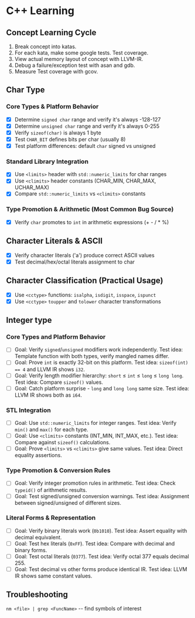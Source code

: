 # C++ Learning

## Concept Learning Cycle

1. Break concept into katas.
2. For each kata, make some google tests. Test coverage.
3. View actual memory layout of concept with LLVM-IR.
4. Debug a failure/exception test with asan and gdb.
5. Measure Test coverage with gcov.

## Char Type

### Core Types & Platform Behavior

- [x] Determine `signed char` range and verify it's always -128-127
- [x] Determine `unsigned char` range and verify it's always 0-255
- [x] Verify `sizeof(char)` is always 1 byte
- [x] Test `CHAR_BIT` defines bits per char (usually 8)
- [x] Test platform differences: default `char` signed vs unsigned

### Standard Library Integration

- [x] Use `<limits>` header with `std::numeric_limits` for char ranges
- [x] Use `<climits>` header constants (CHAR_MIN, CHAR_MAX, UCHAR_MAX)
- [x] Compare `std::numeric_limits` vs `<climits>` constants

### Type Promotion & Arithmetic (Most Common Bug Source)

- [x] Verify `char` promotes to `int` in arithmetic expressions (+ - / * %)

## Character Literals & ASCII

- [x] Verify character literals ('a') produce correct ASCII values
- [x] Test decimal/hex/octal literals assignment to char

## Character Classification (Practical Usage)

- [x] Use `<cctype>` functions: `isalpha`, `isdigit`, `isspace`, `ispunct`
- [x] Use `<cctype>` `toupper` and `tolower` character transformations

## Integer type

### Core Types and Platform Behavior

- [ ] Goal: Verify `signed`/`unsigned` modifiers work independently. Test idea: Template function with both types, verify mangled names differ.
- [ ] Goal: Prove `int` is exactly 32-bit on this platform. Test idea: `sizeof(int) == 4` and LLVM IR shows `i32`.
- [ ] Goal: Verify length modifier hierarchy: `short` ≤ `int` ≤ `long` ≤ `long long`. Test idea: Compare `sizeof()` values.
- [ ] Goal: Catch platform surprise - `long` and `long long` same size. Test idea: LLVM IR shows both as `i64`.

### STL Integration

- [ ] Goal: Use `std::numeric_limits` for integer ranges. Test idea: Verify `min()` and `max()` for each type.
- [ ] Goal: Use `<climits>` constants (INT_MIN, INT_MAX, etc.). Test idea: Compare against `sizeof()` calculations.
- [ ] Goal: Prove `<limits>` vs `<climits>` give same values. Test idea: Direct equality assertions.

### Type Promotion & Conversion Rules

- [ ] Goal: Verify integer promotion rules in arithmetic. Test idea: Check `typeid()` of arithmetic results.
- [ ] Goal: Test signed/unsigned conversion warnings. Test idea: Assignment between signed/unsigned of different sizes.

### Literal Forms & Representation

- [ ] Goal: Verify binary literals work (`0b1010`). Test idea: Assert equality with decimal equivalent.
- [ ] Goal: Test hex literals (`0xFF`). Test idea: Compare with decimal and binary forms.
- [ ] Goal: Test octal literals (`0377`). Test idea: Verify octal 377 equals decimal 255.
- [ ] Goal: Test decimal vs other forms produce identical IR. Test idea: LLVM IR shows same constant values.

## Troubleshooting

`nm <file> | grep <FuncName>` -- find symbols of interest
